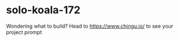 # solo-koala-172
Wondering what to build? Head to https://www.chingu.io/ to see your project prompt
